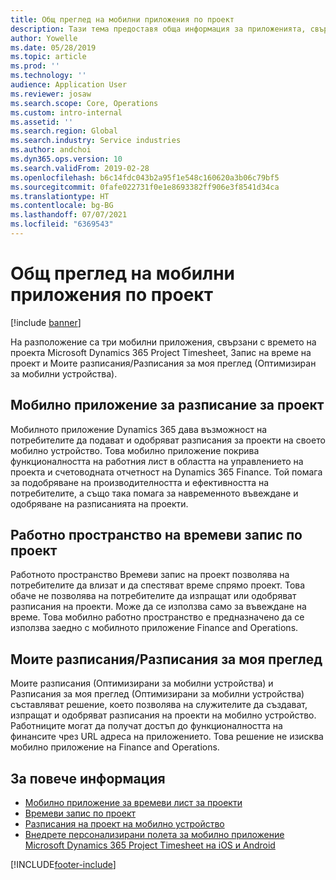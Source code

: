 ```yaml
---
title: Общ преглед на мобилни приложения по проект
description: Тази тема предоставя обща информация за приложенията, свързани с времето на проекта Microsoft Dynamics 365 Project Timesheet, Запис на време на проект и Моите разписания/Разписания, които са налични на мобилно устройство.
author: Yowelle
ms.date: 05/28/2019
ms.topic: article
ms.prod: ''
ms.technology: ''
audience: Application User
ms.reviewer: josaw
ms.search.scope: Core, Operations
ms.custom: intro-internal
ms.assetid: ''
ms.search.region: Global
ms.search.industry: Service industries
ms.author: andchoi
ms.dyn365.ops.version: 10
ms.search.validFrom: 2019-02-28
ms.openlocfilehash: b6c14fdc043b2a95f1e548c160620a3b06c79bf5
ms.sourcegitcommit: 0fafe022731f0e1e8693382ff906e3f8541d34ca
ms.translationtype: HT
ms.contentlocale: bg-BG
ms.lasthandoff: 07/07/2021
ms.locfileid: "6369543"
---
```

# <a name="project-mobile-applications-overview"></a>Общ преглед на мобилни приложения по проект

[!include [banner](../includes/banner.md)]

На разположение са три мобилни приложения, свързани с времето на проекта Microsoft Dynamics 365 Project Timesheet, Запис на време на проект и Моите разписания/Разписания за моя преглед (Оптимизиран за мобилни устройства).

## <a name="project-timesheet-mobile-app"></a>Мобилно приложение за разписание за проект

Мобилното приложение Dynamics 365 дава възможност на потребителите да подават и одобряват разписания за проекти на своето мобилно устройство. Това мобилно приложение покрива функционалността на работния лист в областта на управлението на проекта и счетоводната отчетност на Dynamics 365 Finance. Той помага за подобряване на производителността и ефективността на потребителите, а също така помага за навременното въвеждане и одобряване на разписанията на проекти.

## <a name="project-time-entry-workspace"></a>Работно пространство на времеви запис по проект

Работното пространство Времеви запис на проект позволява на потребителите да влизат и да спестяват време спрямо проект. Това обаче не позволява на потребителите да изпращат или одобряват разписания на проекти. Може да се използва само за въвеждане на време. Това мобилно работно пространство е предназначено да се използва заедно с мобилното приложение Finance and Operations.

## <a name="my-timesheetstimesheets-for-my-review"></a>Моите разписания/Разписания за моя преглед

Моите разписания (Оптимизирани за мобилни устройства) и Разписания за моя преглед (Оптимизирани за мобилни устройства) съставляват решение, което позволява на служителите да създават, изпращат и одобряват разписания на проекти на мобилно устройство. Работниците могат да получат достъп до функционалността на финансите чрез URL адреса на приложението. Това решение не изисква мобилно приложение на Finance and Operations.

## <a name="for-more-information"></a>За повече информация

- [Мобилно приложение за времеви лист за проекти](project-timesheet.md)
- [Времеви запис по проект]( project-time-entry-mobile-workspace.md)
- [Разписания на проект на мобилно устройство](Mobile-timesheets.md)
- [Внедрете персонализирани полета за мобилно приложение Microsoft Dynamics 365 Project Timesheet на iOS и Android](custom-fields-mobile.md)


[!INCLUDE[footer-include](../includes/footer-banner.md)]